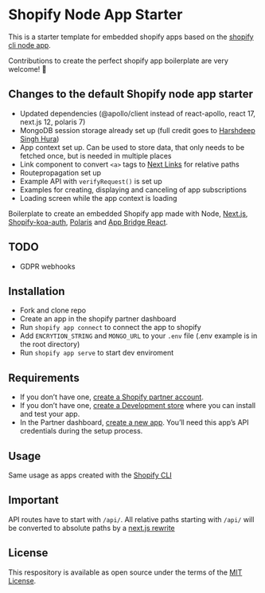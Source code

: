 # Shopify Node App Starter

This is a starter template for embedded shopify apps based on the [shopify cli node app](https://github.com/Shopify/shopify-app-node).

Contributions to create the perfect shopify app boilerplate are very welcome! 🤩

## Changes to the default Shopify node app starter

- Updated dependencies (@apollo/client instead of react-apollo, react 17, next.js 12, polaris 7)
- MongoDB session storage already set up (full credit goes to [Harshdeep Singh Hura](https://github.com/kinngh/shopify-node-mongodb-next-app))
- App context set up. Can be used to store data, that only needs to be fetched once, but is needed in multiple places
- Link component to convert `<a>` tags to [Next Links](https://nextjs.org/docs/api-reference/next/link) for relative paths
- Routepropagation set up
- Example API with `verifyRequest()` is set up
- Examples for creating, displaying and canceling of app subscriptions
- Loading screen while the app context is loading

Boilerplate to create an embedded Shopify app made with Node, [Next.js](https://nextjs.org/), [Shopify-koa-auth](https://github.com/Shopify/quilt/tree/master/packages/koa-shopify-auth), [Polaris](https://github.com/Shopify/polaris-react) and [App Bridge React](https://shopify.dev/tools/app-bridge/react-components).

## TODO

- GDPR webhooks

## Installation

- Fork and clone repo
- Create an app in the shopify partner dashboard
- Run `shopify app connect` to connect the app to shopify
- Add `ENCRYTION_STRING` and `MONGO_URL` to your `.env` file (.env example is in the root directory)
- Run `shopify app serve` to start dev enviroment

## Requirements

- If you don’t have one, [create a Shopify partner account](https://partners.shopify.com/signup).
- If you don’t have one, [create a Development store](https://help.shopify.com/en/partners/dashboard/development-stores#create-a-development-store) where you can install and test your app.
- In the Partner dashboard, [create a new app](https://help.shopify.com/en/api/tools/partner-dashboard/your-apps#create-a-new-app). You’ll need this app’s API credentials during the setup process.

## Usage

Same usage as apps created with the [Shopify CLI](https://github.com/Shopify/shopify-cli)

## Important

API routes have to start with `/api/`. All relative paths starting with `/api/` will be converted to absolute paths by a [next.js rewrite](https://nextjs.org/docs/api-reference/next.config.js/rewrites)

## License

This respository is available as open source under the terms of the [MIT License](https://opensource.org/licenses/MIT).
